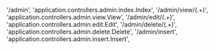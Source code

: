 '/admin', 'application.controllers.admin.index.Index',
'/admin/view/(.+)', 'application.controllers.admin.view.View',
'/admin/edit/(.+)', 'application.controllers.admin.edit.Edit',
'/admin/delete/(.+)', 'application.controllers.admin.delete.Delete',
'/admin/insert', 'application.controllers.admin.insert.Insert',
